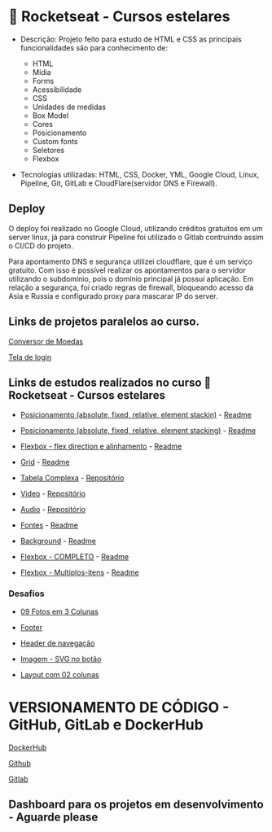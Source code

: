 # 🚀 Rocketseat - Cursos estelares

- Descrição: Projeto feito para estudo de HTML e CSS as principais funcionalidades são para conhecimento de:
  - HTML
  - Mídia
  - Forms
  - Acessibilidade
  - CSS
  - Unidades de medidas
  - Box Model
  - Cores
  - Posicionamento
  - Custom fonts
  - Seletores
  - Flexbox
 
- Tecnologias utilizadas: HTML, CSS, Docker, YML, Google Cloud, Linux, Pipeline, Git, GitLab e CloudFlare(servidor DNS e Firewall).

## Deploy 

O deploy foi realizado no Google Cloud, utilizando créditos gratuitos em um server linux, já para construir Pipeline foi utilizado o Gitlab contruíndo assim o CI/CD
do projeto.

Para apontamento DNS e segurança utilizei cloudflare, que é um serviço gratuito. Com isso é possível realizar os apontamentos para o servidor utilizando o subdomínio, 
pois o domínio principal já possuí aplicação. Em relação a segurança, foi criado regras de firewall, bloqueando acesso da Asia e Russia e configurado proxy para mascarar
IP do server.

## Links de projetos paralelos ao curso. 

 <a href="https://gcp-1029-teste.barolo.dev.br">Conversor de Moedas</a>
 
 <a href="https://projetos-html.barolo.dev.br/">Tela de login</a>
 
## Links de estudos realizados no curso 🚀 Rocketseat - Cursos estelares

  -  <a href="https://projetos-html.barolo.dev.br/01-posicionamento/">Posicionamento (absolute, fixed, relative, element stackin)</a>
    - <a href="https://github.com/barolohelio/html-basico/blob/master/01-posicionamento/pagelayouts.md">Readme</a>
    
  -  <a href="https://projetos-html.barolo.dev.br/01-posicionamento/empilhamento.html">Posicionamento (absolute, fixed, relative, element stacking)</a>
    - <a href="https://github.com/barolohelio/html-basico/blob/master/01-posicionamento/pagelayouts.md">Readme</a>
  
  -  <a href="https://projetos-html.barolo.dev.br/02-Flexbox/">Flexbox - flex direction e alinhamento</a>
    - <a href="https://github.com/barolohelio/html-basico/blob/master/02-Flexbox/Readme.md">Readme</a>

  -  <a href="https://projetos-html.barolo.dev.br/03-grid/">Grid</a>
    - <a href="https://github.com/barolohelio/html-basico/blob/master/03-grid/Readme.md">Readme</a>

  -  <a href="https://projetos-html.barolo.dev.br/04-tabelas/table-complexa.html">Tabela Complexa</a>
    - <a href="https://github.com/barolohelio/html-basico/tree/master/04-tabelas">Repositório</a>

  -  <a href="https://projetos-html.barolo.dev.br/05-Videos/video.html">Video</a>
    - <a href="https://github.com/barolohelio/html-basico/tree/master/05-Videos">Repositório</a>

  -  <a href="https://projetos-html.barolo.dev.br/06-audio/">Audio</a>
    - <a href="https://github.com/barolohelio/html-basico/tree/master/06-audio">Repositório</a>
 
  -  <a href="https://projetos-html.barolo.dev.br/12-fonts/">Fontes</a>
    - <a href="https://github.com/barolohelio/html-basico/blob/master/12-fonts/Readme.md">Readme</a>  

  -  <a href="https://projetos-html.barolo.dev.br/15-background/">Background</a>
    - <a href="https://github.com/barolohelio/html-basico/blob/master/15-background/Readme.md">Readme</a> 

  -  <a href="https://projetos-html.barolo.dev.br/16-flexbox/">Flexbox - COMPLETO</a>
    - <a href="https://github.com/barolohelio/html-basico/blob/master/16-flexbox/Readme.md">Readme</a>  

  -  <a href="https://projetos-html.barolo.dev.br/16-flexbox/multiplos-itens.html">Flexbox - Multiplos-itens</a>
    - <a href="https://github.com/barolohelio/html-basico/blob/master/16-flexbox/Readme.md">Readme</a>  

### Desafios

   -  <a href="https://projetos-html.barolo.dev.br/17-desafios/9-fotos-3-colunas/">09 Fotos em 3 Colunas</a>

   -  <a href="https://projetos-html.barolo.dev.br/17-desafios/footer/">Footer</a>
   
   -  <a href="https://projetos-html.barolo.dev.br/17-desafios/header-navigation/">Header de navegação</a>
   
   -  <a href="https://projetos-html.barolo.dev.br/17-desafios/imagem-bot%C3%A3o/">Imagem - SVG no botão</a>
   
   -  <a href="https://projetos-html.barolo.dev.br/17-desafios/layout-2-colunas/">Layout com 02 colunas</a>

# VERSIONAMENTO DE CÓDIGO - GitHub, GitLab e DockerHub

[DockerHub](https://hub.docker.com/u/barolohelio)

[Github](https://github.com/barolohelio)

[Gitlab](https://gitlab.com/barolohelio)

## Dashboard para os projetos em desenvolvimento - Aguarde please
   
    
  

  


    
  





